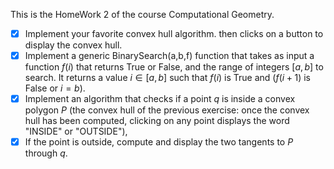 This is the HomeWork 2 of the course Computational Geometry.

- [x] Implement your favorite convex hull algorithm. then clicks on a button to display the convex hull.
- [x] Implement a generic BinarySearch(a,b,f) function that takes as input a function $f(i)$ that returns True or False, and the range of integers $[a,b]$  to search. It returns a value $i \in [a,b]$ such that $f(i)$ is True and ($f(i+1)$ is False or $i=b$).
- [x] Implement an algorithm that checks if a point $q$ is inside a convex polygon $P$ (the convex hull of the previous exercise: once the convex hull has been computed, clicking on any point displays the word "INSIDE" or "OUTSIDE"),
- [x] If the point is outside, compute and display the two tangents to $P$ through $q$.
